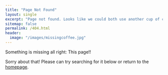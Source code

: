 ```yaml
---
title: "Page Not Found"
layout: single
excerpt: "Page not found. Looks like we could both use another cup of coffee."
sitemap: false
permalink: /404.html
header:
  image: "/images/missingcoffee.jpg"
---
```


Something is missing all right: This page!!

Sorry about that! Please can try searching for it below or return to the <a href="https://elysianlife.github.io/">homepage</a>.

<script type="text/javascript">
  var GOOG_FIXURL_LANG = 'en';
  var GOOG_FIXURL_SITE = '{{ site.url }}'
</script>
<script type="text/javascript"
  src="//linkhelp.clients.google.com/tbproxy/lh/wm/fixurl.js">
</script>
